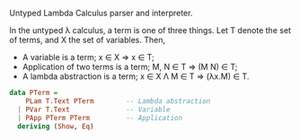 
Untyped Lambda Calculus parser and interpreter.

In the untyped λ calculus, a term is one of three things. Let T denote the set of terms, and X the set of variables. Then,

* A variable is a term; x ∈ X ⇒ x ∈ T;
* Application of two terms is a term; M, N ∈ T ⇒ (M N) ∈ T;
* A lambda abstraction is a term; x ∈ X Λ M ∈ T ⇒ (λx.M) ∈ T.

```haskell
data PTerm =
    PLam T.Text PTerm        -- Lambda abstraction
  | PVar T.Text              -- Variable
  | PApp PTerm PTerm         -- Application
  deriving (Show, Eq)
```

